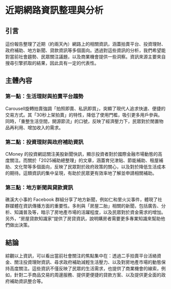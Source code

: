 # 近期網路資訊整理與分析

## 引言

這份報告整理了近期（約兩天內）網路上的相關資訊，涵蓋拍賣平台、投資理財、政府補助、地方新聞、貸款資訊等多個面向。透過對這些資訊的分析，我們希望能對當前社會趨勢、民眾關注議題，以及商業機會提供一些洞察。資訊來源主要來自搜尋引擎抓取的結果，因此具有一定的代表性。

## 主體內容

### 第一點：生活理財與拍賣平台趨勢

Carousell旋轉拍賣強調「拍照即賣、私訊即買」，突顯了現代人追求快速、便捷的交易方式。其「30秒上架拍賣」的特性，降低了使用門檻，吸引更多用戶參與。同時，「重整生活空間，開源節流」的口號，反映了經濟壓力下，民眾對於閒置物品再利用、增加收入的需求。

### 第二點：投資理財與政府補助資訊

CMoney 的投資網誌關注美股新聞快訊，顯示投資者對於國際金融市場動態的高度關注。而關於「2025補助總整理」的文章，涵蓋育兒津貼、節能補助、租屋補助、文化幣等多個面向，反映了民眾對於政府政策的關心，以及對於降低生活成本的期待。這類資訊的集中呈現，有助於民眾更有效率地了解並申請相關補助。

### 第三點：地方新聞與貸款資訊

礁溪大小事的 Facebook 群組分享了地方新聞，例如仁和里火災事件，體現了社群媒體在資訊傳播方面的重要性。多則與「房屋二胎」相關的新聞，包括廣告、分析、知識普及等，暗示了房地產市場的活躍程度，以及民眾對於資金需求的增加。另外，“房屋貸款知識家”提供了房貸資訊，說明購房者需要更多專業知識來幫助他們做出決策。

## 結論

綜觀以上資訊，可以看出當前社會關注的焦點集中在：透過二手拍賣平台活絡資金、關注投資理財資訊、尋求政府補助減輕生活壓力、以及對房地產市場的動態保持高度關注。這些資訊不僅反映了民眾的生活需求，也提供了商業機會的線索，例如，針對二手商品交易的周邊服務、提供更便捷的貸款方案、以及提供更全面的政府補助資訊整合等。
